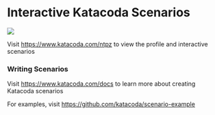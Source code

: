 # Interactive Katacoda Scenarios

[![](http://shields.katacoda.com/katacoda/ntpz/count.svg)](https://www.katacoda.com/ntpz "Get your profile on Katacoda.com")

Visit https://www.katacoda.com/ntpz to view the profile and interactive scenarios

### Writing Scenarios
Visit https://www.katacoda.com/docs to learn more about creating Katacoda scenarios

For examples, visit https://github.com/katacoda/scenario-example
